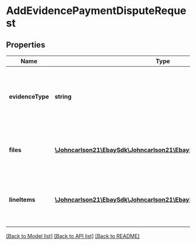 # AddEvidencePaymentDisputeRequest

## Properties
Name | Type | Description | Notes
------------ | ------------- | ------------- | -------------
**evidenceType** | **string** | This field is used to indicate the type of evidence being provided through one or more evidence files. All evidence files (if more than one) should be associated with the evidence type passed in this field. See the &lt;strong&gt;EvidenceTypeEnum&lt;/strong&gt; type for the supported evidence types. For implementation help, refer to &lt;a href&#x3D;&#x27;https://developer.ebay.com/api-docs/sell/fulfillment/types/api:EvidenceTypeEnum&#x27;&gt;eBay API documentation&lt;/a&gt; | [optional] 
**files** | [**\Johncarlson21\EbaySdk\Johncarlson21\EbaySdk\Model\FileEvidence[]**](FileEvidence.md) | This array is used to specify one or more evidence files that will become part of a new evidence set associated with a payment dispute. At least one evidence file must be specified in the &lt;strong&gt;files&lt;/strong&gt; array.&lt;br&gt;&lt;br&gt; The unique identifier of an evidence file is returned in the response payload of the &lt;strong&gt;uploadEvidence&lt;/strong&gt; method. | [optional] 
**lineItems** | [**\Johncarlson21\EbaySdk\Johncarlson21\EbaySdk\Model\OrderLineItems[]**](OrderLineItems.md) | This required array identifies the order line item(s) for which the evidence file(s) will be applicable. Both the &lt;strong&gt;itemId&lt;/strong&gt; and &lt;strong&gt;lineItemID&lt;/strong&gt; fields are needed to identify each order line item, and both of these values are returned under the &lt;strong&gt;evidenceRequests.lineItems&lt;/strong&gt; array in the &lt;strong&gt;getPaymentDispute&lt;/strong&gt; response. | [optional] 

[[Back to Model list]](../../README.md#documentation-for-models) [[Back to API list]](../../README.md#documentation-for-api-endpoints) [[Back to README]](../../README.md)

